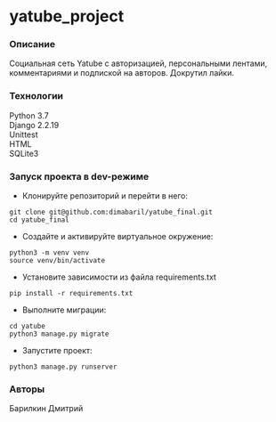 # yatube_project
### Описание
Социальная сеть Yatube с авторизацией, персональными лентами, комментариями и подпиской на авторов.
Докрутил лайки.
### Технологии
Python 3.7  
Django 2.2.19  
Unittest  
HTML  
SQLite3  
### Запуск проекта в dev-режиме
- Клонируйте репозиторий и перейти в него:
```
git clone git@github.com:dimabaril/yatube_final.git
cd yatube_final
```
- Создайте и активируйте виртуальное окружение:
```
python3 -m venv venv
source venv/bin/activate
```
- Установите зависимости из файла requirements.txt
```
pip install -r requirements.txt
``` 
- Выполните миграции:
```
cd yatube
python3 manage.py migrate
```
- Запустите проект:
```
python3 manage.py runserver
```
### Авторы
Барилкин Дмитрий
